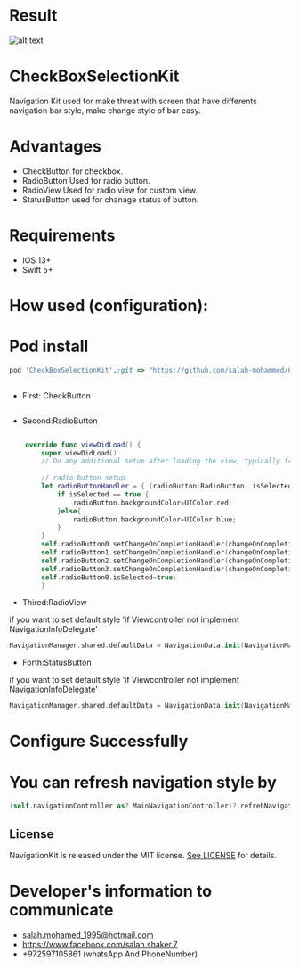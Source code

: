 # Result

![alt text](https://github.com/salah-mohammed/NavigationKit/blob/master/NavigationKitExample/example.gif)

# CheckBoxSelectionKit

Navigation Kit used for make threat with screen that have differents navigation bar style, make change style of bar easy.
# Advantages
* CheckButton for checkbox.
* RadioButton Used for radio button.
* RadioView Used for radio view for custom view.
* StatusButton used for chanage status of button.


# Requirements
* IOS 13+ 
* Swift 5+

# How used (configuration): 

# Pod install
```ruby
pod 'CheckBoxSelectionKit',:git => "https://github.com/salah-mohammed/CheckBoxSelectionKit.git"
 
```
- First: CheckButton

```swift

```
- Second:RadioButton

```swift

    override func viewDidLoad() {
        super.viewDidLoad()
        // Do any additional setup after loading the view, typically from a nib.
        
        // radio button setup
        let radioButtonHandler = { (radioButton:RadioButton, isSelected:Bool) in
            if isSelected == true {
                radioButton.backgroundColor=UIColor.red;
            }else{
                radioButton.backgroundColor=UIColor.blue;
            }
        }
        self.radioButton0.setChangeOnCompletionHandler(changeOnCompletionHandler: radioButtonHandler);
        self.radioButton1.setChangeOnCompletionHandler(changeOnCompletionHandler: radioButtonHandler);
        self.radioButton2.setChangeOnCompletionHandler(changeOnCompletionHandler: radioButtonHandler);
        self.radioButton3.setChangeOnCompletionHandler(changeOnCompletionHandler: radioButtonHandler);
        self.radioButton0.isSelected=true;
        }

 ```
- Thired:RadioView

if you want to set default style 'if Viewcontroller not implement NavigationInfoDelegate'
```swift
NavigationManager.shared.defaultData = NavigationData.init(NavigationManager.NavigationStyle.custom(NavigationManager.BarColor.customColor(UIColor.blue), titleColor:  UIColor.white))

 ```
 
 - Forth:StatusButton

if you want to set default style 'if Viewcontroller not implement NavigationInfoDelegate'
```swift
NavigationManager.shared.defaultData = NavigationData.init(NavigationManager.NavigationStyle.custom(NavigationManager.BarColor.customColor(UIColor.blue), titleColor:  UIColor.white))

 ```
 
# Configure Successfully

# You can refresh navigation style by 
```swift
(self.navigationController as? MainNavigationController)?.refrehNavigationData();
 ```
## License

NavigationKit is released under the MIT license. [See LICENSE](https://github.com/salah-mohammed/NavigationKit/blob/master/LICENSE) for details.

# Developer's information to communicate

- salah.mohamed_1995@hotmail.com
- https://www.facebook.com/salah.shaker.7
- +972597105861 (whatsApp And PhoneNumber)

